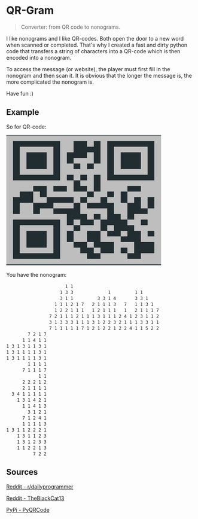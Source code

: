 # QR-Gram
> Converter: from QR code to nonograms.

I like nonograms and I like QR-codes. Both open the door to a new word when scanned or completed. That's why I created a fast and dirty python code that transfers a string of characters into a QR-code which is then encoded into a nonogram.

To access the message (or website), the player must first fill in the nonogram and then scan it. It is obvious that the longer the message is, the more complicated the nonogram is.

Have fun :)

## Example

So for QR-code:

![qrcode](README.assets/qrcode.png)

You have the nonogram:

```
                      1 1                                
                    1 3 3             1         1 1      
                    3 1 1         3 3 1 4       3 3 1    
                  1 1 1 2 1 7   2 1 1 1 3   7   1 1 3 1  
                  1 2 2 1 1 1   1 2 1 1 1   1   2 1 1 1 7
                7 2 1 1 1 2 1 1 1 3 1 1 1 2 4 1 2 3 1 1 2
                3 1 3 3 3 1 1 1 3 1 2 2 3 2 1 1 1 3 3 1 1
                7 1 1 1 1 1 7 1 2 1 2 2 1 2 2 4 1 1 5 2 2
        7 2 1 7
      1 1 4 1 1
1 3 1 3 1 1 3 1
1 3 1 1 1 1 3 1
1 3 1 1 1 1 3 1
        1 1 1 1
      7 1 1 1 7
            1 1
      2 2 2 1 2
      2 1 1 1 1
  3 4 1 1 1 1 1
    1 3 1 4 2 1
      1 1 4 1 3
        3 1 2 1
      7 1 2 4 1
      1 1 1 1 3
1 3 1 1 2 2 2 1
    1 3 1 1 2 3
    1 3 1 2 3 3
    1 1 2 2 1 3
          7 2 2
```

## Sources

[Reddit - r/dailyprogrammer]( https://www.reddit.com/r/dailyprogrammer/comments/42lhem/20160125_challenge_251_easy_create_nonogram/)

[Reddit - TheBlackCat13]( https://www.reddit.com/user/TheBlackCat13/)

[PyPi - PyQRCode](https://pypi.org/project/PyQRCode/)